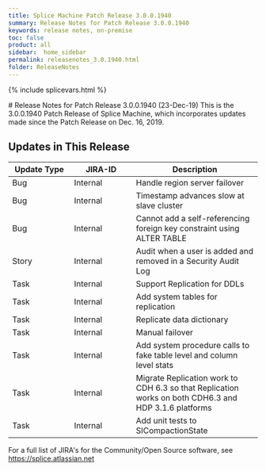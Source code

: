 ```yaml
---
title: Splice Machine Patch Release 3.0.0.1940
summary: Release Notes for Patch Release 3.0.0.1940
keywords: release notes, on-premise
toc: false
product: all
sidebar:  home_sidebar
permalink: releasenotes_3.0.1940.html
folder: ReleaseNotes
---
```

{% include splicevars.html %}
<section>
<div class="TopicContent" data-swiftype-index="true" markdown="1">
# Release Notes for Patch Release 3.0.0.1940 (23-Dec-19)
This is the 3.0.0.1940 Patch Release of Splice Machine, which incorporates updates made since the Patch Release on Dec. 16, 2019.

## Updates in This Release
<table>
    <col width="125px" />
    <col width="125px" />
    <col />
    <thead>
        <tr>
            <th>Update Type</th>
            <th>JIRA-ID</th>
            <th>Description</th>
        </tr>
    </thead>
    <tbody>
        <tr>
            <td>Bug</td>
            <td>Internal</td>
            <td>Handle region server failover</td>
        </tr>
        <tr>
            <td>Bug</td>
            <td>Internal</td>
            <td>Timestamp advances slow at slave cluster</td>
        </tr>
        <tr>
            <td>Bug</td>
            <td>Internal</td>
            <td>Cannot add a self-referencing foreign key constraint using ALTER TABLE</td>
        </tr>
        <tr>
            <td>Story</td>
            <td>Internal</td>
            <td>Audit when a user is added and removed in a Security Audit Log </td>
        </tr>
        <tr>
            <td>Task</td>
            <td>Internal</td>
            <td>Support Replication for DDLs</td>
        </tr>
        <tr>
            <td>Task</td>
            <td>Internal</td>
            <td>Add system tables for replication</td>
        </tr>
        <tr>
            <td>Task</td>
            <td>Internal</td>
            <td>Replicate data dictionary</td>
        </tr>
        <tr>
            <td>Task</td>
            <td>Internal</td>
            <td>Manual failover</td>
        </tr>
        <tr>
            <td>Task</td>
            <td>Internal</td>
            <td>Add system procedure calls to fake table level and column level stats</td>
        </tr>
        <tr>
            <td>Task</td>
            <td>Internal</td>
            <td>Migrate Replication work to CDH 6.3 so that Replication works on both CDH6.3 and HDP 3.1.6 platforms</td>
        </tr>
        <tr>
            <td>Task</td>
            <td>Internal</td>
            <td>Add unit tests to SICompactionState</td>
        </tr>
    </tbody>
</table>

For a full list of JIRA's for the Community/Open Source software, see <https://splice.atlassian.net>

</div>
</section>
